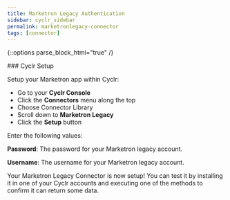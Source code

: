 ```yaml
---
title: Marketron Legacy Authentication
sidebar: cyclr_sidebar
permalink: marketronlegacy-connector
tags: [connector]
---
```

{::options parse_block_html="true" /}
<section class="card py-5 my-5">
### Cyclr Setup

Setup your Marketron app within Cyclr:

*   Go to your **Cyclr Console**
*   Click the **Connectors** menu along the top
*   Choose Connector Library
*   Scroll down to **Marketron Legacy**
*   Click the **Setup** button

Enter the following values:

**Password**:  The password for your Marketron legacy account.

**Username**:  The username for your Marketron legacy account.


Your Marketron Legacy Connector is now setup! You can test it by installing it in one of your Cyclr accounts and executing one of the methods to confirm it can return some data.

</section>
